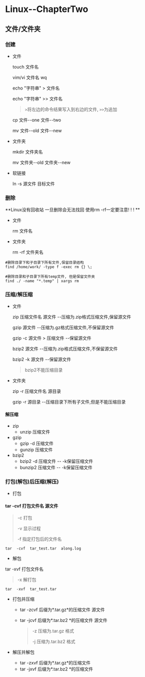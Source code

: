 # Linux--ChapterTwo

## 文件/文件夹

### 创建

- 文件

  touch  文件名  

  vim/vi  文件名   wq

  echo "字符串" > 文件名 

  echo "字符串" >> 文件名   

  > `>`将左边的命令结果写入到右边的文件, `>>`为追加

  cp   文件--one   文件--two

  mv  文件--old   文件--new

- 文件夹 

  mkdir  文件夹名

  mv  文件夹--old   文件夹--new
  
- 软链接

  ln  -s  源文件 目标文件

### 删除

**Linux没有回收站  一旦删除会无法找回  使用rm -rf一定要注意! ! ! **

- 文件

  rm    文件名

- 文件夹

  rm   -rf    文件夹名

```shell
#删除目录下和子目录下所有文件,保留目录结构
find /home/work/ -type f -exec rm {} \;

#删除目录和子目录下所有temp文件, 但是保留文件夹
find ./ -name "*.temp" | xargs rm
```



### 压缩/解压缩
- 文件

  zip    压缩文件名     源文件  --压缩为.zip格式压缩文件,保留源文件

  gzip   源文件   --压缩为.gz格式压缩文件,不保留源文件

  gzip   -c    源文件   >   压缩文件   --保留源文件

  bzip2   源文件  --压缩为.zip格式压缩文件,不保留源文件

  bzip2   -k    源文件  --保留源文件

  > bzip2不能压缩目录

- 文件夹

  zip    -r    压缩文件名     源目录

  gzip   -r      源目录     --压缩目录下所有子文件,但是不能压缩目录

#### 解压缩
- zip
  - unzip  压缩文件
- gzip
  - gzip     -d    压缩文件
  - gunzip       压缩文件
- bzip2
  - bzip2    -d    压缩文件  --  -k保留压缩文件
  - bunzip2       压缩文件  --  -k保留压缩文件

### 打包(解包)后压缩(解压)
- 打包

#### tar -cvf  打包文件名  源文件

> -c  打包
>
> -v 显示过程
>
> -f  指定打包后的文件名

```shell
tar  -cvf  tar_test.tar  along.log  
```

- 解包

tar -xvf  打包文件名

> -x  解打包

```shell
tar  -xvf  tar_test.tar  
```

- 打包并压缩

  - tar    -zcvf    后缀为*.tar.gz*的压缩文件        源文件

  - tar    -jcvf    后缀为*.tar.bz2 *的压缩文件      源文件

    > -z  压缩为.tar.gz 格式
    >
    > -j  压缩为.tar.bz2 格式

- 解压并解包

  - tar    -zxvf     后缀为*.tar.gz*的压缩文件
  - tar    -jxvf      后缀为*.tar.bz2 *的压缩文件
